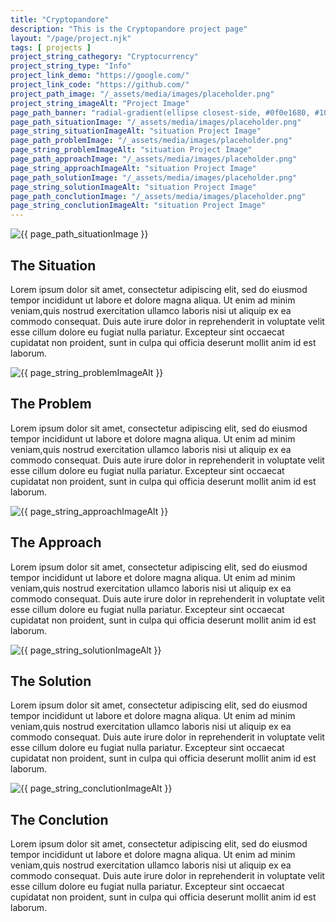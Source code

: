```yaml
---
title: "Cryptopandore"
description: "This is the Cryptopandore project page"
layout: "/page/project.njk"
tags: [ projects ]
project_string_cathegory: "Cryptocurrency"
project_string_type: "Info"
project_link_demo: "https://google.com/"
project_link_code: "https://github.com/"
project_path_image: "/_assets/media/images/placeholder.png"
project_string_imageAlt: "Project Image"
page_path_banner: "radial-gradient(ellipse closest-side, #0f0e1680, #100e17), url(/_assets/media/images/abstract-1.jpg)"
page_path_situationImage: "/_assets/media/images/placeholder.png"
page_string_situationImageAlt: "situation Project Image"
page_path_problemImage: "/_assets/media/images/placeholder.png"
page_string_problemImageAlt: "situation Project Image"
page_path_approachImage: "/_assets/media/images/placeholder.png"
page_string_approachImageAlt: "situation Project Image"
page_path_solutionImage: "/_assets/media/images/placeholder.png"
page_string_solutionImageAlt: "situation Project Image"
page_path_conclutionImage: "/_assets/media/images/placeholder.png"
page_string_conclutionImageAlt: "situation Project Image"
---
```


<!-- PROJECT PAGE 
--------------- ----------------- ------------- -->

<!-- situation
--------------- ----------------- ------------- -->
<img id="situation-image" src="{{ page_path_situationImage }}" alt="{{ page_path_situationImage }}">

<div id="situation">

## The Situation
Lorem ipsum dolor sit amet, consectetur adipiscing elit, sed do eiusmod tempor incididunt ut labore et dolore magna aliqua. Ut enim ad minim veniam,quis nostrud exercitation ullamco laboris nisi ut aliquip ex ea commodo consequat. Duis aute irure dolor in reprehenderit in voluptate velit esse cillum dolore eu fugiat nulla pariatur. Excepteur sint occaecat cupidatat non proident, sunt in culpa qui officia deserunt mollit anim id est laborum.
</div>

<!-- problem
--------------- ----------------- ------------- -->
<img id="problem-image" src="{{ page_path_problemImage }}" alt="{{ page_string_problemImageAlt }}">

<div id="problem">

## The Problem
Lorem ipsum dolor sit amet, consectetur adipiscing elit, sed do eiusmod tempor incididunt ut labore et dolore magna aliqua. Ut enim ad minim veniam,quis nostrud exercitation ullamco laboris nisi ut aliquip ex ea commodo consequat. Duis aute irure dolor in reprehenderit in voluptate velit esse cillum dolore eu fugiat nulla pariatur. Excepteur sint occaecat cupidatat non proident, sunt in culpa qui officia deserunt mollit anim id est laborum.
</div>

<!-- approch
--------------- ----------------- ------------- -->
<img id="approch-image" src="{{ page_path_approachImage }}" alt="{{ page_string_approachImageAlt }}">

<div id="approach">

## The Approach
Lorem ipsum dolor sit amet, consectetur adipiscing elit, sed do eiusmod tempor incididunt ut labore et dolore magna aliqua. Ut enim ad minim veniam,quis nostrud exercitation ullamco laboris nisi ut aliquip ex ea commodo consequat. Duis aute irure dolor in reprehenderit in voluptate velit esse cillum dolore eu fugiat nulla pariatur. Excepteur sint occaecat cupidatat non proident, sunt in culpa qui officia deserunt mollit anim id est laborum.
</div>

<!-- solution
--------------- ----------------- ------------- -->
<img id="solution-image" src="{{ page_path_solutionImage }}" alt="{{ page_string_solutionImageAlt }}">

<div id="solution">

## The Solution
Lorem ipsum dolor sit amet, consectetur adipiscing elit, sed do eiusmod tempor incididunt ut labore et dolore magna aliqua. Ut enim ad minim veniam,quis nostrud exercitation ullamco laboris nisi ut aliquip ex ea commodo consequat. Duis aute irure dolor in reprehenderit in voluptate velit esse cillum dolore eu fugiat nulla pariatur. Excepteur sint occaecat cupidatat non proident, sunt in culpa qui officia deserunt mollit anim id est laborum.
</div>

<!-- conclution
--------------- ----------------- ------------- -->
<img id="conclution-image" src="{{ page_path_conclutionImage }}" alt="{{ page_string_conclutionImageAlt }}">

<div id="conclution">

## The Conclution
Lorem ipsum dolor sit amet, consectetur adipiscing elit, sed do eiusmod tempor incididunt ut labore et dolore magna aliqua. Ut enim ad minim veniam,quis nostrud exercitation ullamco laboris nisi ut aliquip ex ea commodo consequat. Duis aute irure dolor in reprehenderit in voluptate velit esse cillum dolore eu fugiat nulla pariatur. Excepteur sint occaecat cupidatat non proident, sunt in culpa qui officia deserunt mollit anim id est laborum.
</div>












